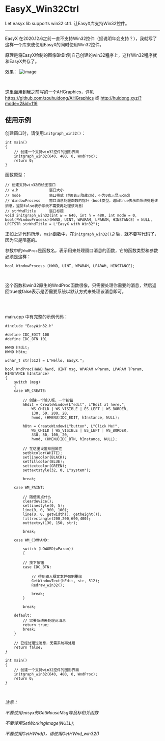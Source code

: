 # EasyX_Win32Ctrl
Let easyx lib supports win32 ctrl. 让EasyX库支持Win32控件。

---

EasyX 在2020.12.6之前一直不支持Win32控件（据说明年会支持？），我就写了这样一个库来使使用EasyX的同时使用Win32控件。

原理是将EasyX绘制的图像BitBlt到自己创建的win32程序上，这样Win32程序就和EasyX共存了。

效果：
![image](https://github.com/zouhuidong/EasyX_Win32Ctrl/blob/main/screenshot/scrshot.png)

<br>

这里面用到我之前写的一个AHGraphics，详见 https://github.com/zouhuidong/AHGraphics 或 http://huidong.xyz/?mode=2&id=116


## 使用示例

创建窗口时，请使用`initgraph_win32()`：
```
int main()
{
	// 创建一个支持win32控件的图形界面
	initgraph_win32(640, 480, 0, WndProc);
	return 0;
}
```

函数原型：
```
// 创建支持win32的绘图窗口
// w,h				窗口大小
// mode				窗口模式（为0表示隐藏cmd，不为0表示显示cmd）
// WindowProcess	窗口消息处理函数的指针（bool类型，返回true表示由系统处理该消息，返回false表示系统不需要再处理该消息）
// strWndTitle		窗口标题
void initgraph_win32(int w = 640, int h = 480, int mode = 0, bool(*WindowProcess)(HWND, UINT, WPARAM, LPARAM, HINSTANCE) = NULL, LPCTSTR strWndTitle = L"EasyX with Win32");
```

正如上述代码所示，`main`函数中，在`initgraph_win32()`之后，就不要写代码了，因为它是阻塞的。

参数中的`WndProc`是函数名，表示用来处理窗口消息的函数，它的函数类型和参数必须是这样：

`bool WindowProcess (HWND, UINT, WPARAM, LPARAM, HINSTANCE);`

<br>

这个函数和win32原生的WndProc函数很像，只需要处理你需要的消息，然后返回true或false表示是否需要系统以默认方式来处理该消息即可。

<br>
<br>

main.cpp 中有完整的示例代码：
```
#include "EasyWin32.h"

#define IDC_EDIT 100
#define IDC_BTN 101

HWND hEdit;
HWND hBtn;

wchar_t str[512] = L"Hello, EasyX.";

bool WndProc(HWND hwnd, UINT msg, WPARAM wParam, LPARAM lParam, HINSTANCE hInstance)
{
	switch (msg)
	{
	case WM_CREATE:

		// 创建一个输入框，一个按钮
		hEdit = CreateWindow(L"edit", L"Edit at here.",
			WS_CHILD | WS_VISIBLE | ES_LEFT | WS_BORDER,
			130, 50, 200, 20,
			hwnd, (HMENU)IDC_EDIT, hInstance, NULL);

		hBtn = CreateWindow(L"button", L"Click Me!",
			WS_CHILD | WS_VISIBLE | ES_LEFT | WS_BORDER,
			330, 50, 100, 20,
			hwnd, (HMENU)IDC_BTN, hInstance, NULL);

		// 在这里设置绘图属性
		setbkcolor(WHITE);
		setlinecolor(BLACK);
		setfillcolor(BLUE);
		settextcolor(GREEN);
		settextstyle(32, 0, L"system");

		break;

	case WM_PAINT:

		// 随便画点什么
		cleardevice();
		setlinestyle(0, 5);
		line(0, 0, 300, 100);
		line(0, 0, getwidth(), getheight());
		fillrectangle(200,200,600,400);
		outtextxy(130, 150, str);

		break;

	case WM_COMMAND:

		switch (LOWORD(wParam))
		{

		// 按下按钮
		case IDC_BTN:

			// 得到输入框文本并强制重绘
			GetWindowText(hEdit, str, 512);
			Redraw_win32();

			break;
		}

		break;

	default:
		// 需要系统来处理此消息
		return true;
		break;
	}

	// 已经处理过消息，无需系统再处理
	return false;
}

int main()
{
	// 创建一个支持win32控件的图形界面
	initgraph_win32(640, 480, 0, WndProc);
	return 0;
}

```

<br>

*注意：*

*不要使用easyx的GetMouseMsg等鼠标相关函数*

*不要使用SetWorkingImage(NULL);*

*不要使用GetHWnd()，请使用GetHWnd_win32()*
